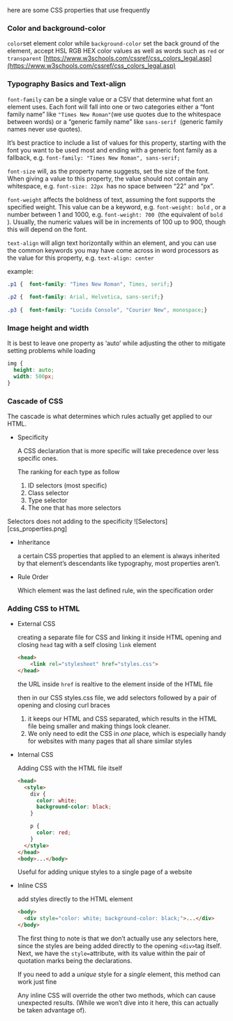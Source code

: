 here are some CSS properties that use frequently

### Color and background-color

`color`set element color while `background-color` set the back ground of the element, accept HSL RGB HEX color values as well as words such as `red` or `transparent` [](https://www.w3schools.com/cssref/css_colors_legal.asp)[https://www.w3schools.com/cssref/css_colors_legal.asp](https://www.w3schools.com/cssref/css_colors_legal.asp)

### Typography Basics and Text-align

`font-family` can be a single value or a CSV that determine what font an element uses. Each font will fall into one or two categories either a “font family name” like `"Times New Roman"`(we use quotes due to the whitespace between words) or a “generic family name” like `sans-serif`  (generic family names never use quotes).

It’s best practice to include a list of values for this property, starting with the font you want to be used most and ending with a generic font family as a fallback, e.g. `font-family: "Times New Roman", sans-serif;`

`font-size` will, as the property name suggests, set the size of the font. When giving a value to this property, the value should not contain any whitespace, e.g. `font-size: 22px`  has no space between “22” and “px”.

`font-weight` affects the boldness of text, assuming the font supports the specified weight. This value can be a keyword, e.g. `font-weight: bold` , or a number between 1 and 1000, e.g. `font-weight: 700`  (the equivalent of `bold` ). Usually, the numeric values will be in increments of 100 up to 900, though this will depend on the font.

`text-align` will align text horizontally within an element, and you can use the common keywords you may have come across in word processors as the value for this property, e.g. `text-align: center`

example:
```css
.p1 {  font-family: "Times New Roman", Times, serif;}  
  
.p2 {  font-family: Arial, Helvetica, sans-serif;}  
  
.p3 {  font-family: "Lucida Console", "Courier New", monospace;}
```

### Image height and width

It is best to leave one property as ‘auto’ while adjusting the other to mitigate setting problems while loading

```css
img {
  height: auto;
  width: 500px;
}
```

### Cascade of CSS

The cascade is what determines which rules actually get applied to our HTML.

-   Specificity
    
    A CSS declaration that is more specific will take precedence over less specific ones.
    
    The ranking for each type as follow
    
    1.  ID selectors (most specific)
    2.  Class selector
    3.  Type selector
    4.  The one that has more selectors

Selectors does not adding to the specificity
![Selectors][css_properties.png]
-   Inheritance
    
    a certain CSS properties that applied to an element is always inherited by that element’s descendants like typography, most properties aren’t.
    
-   Rule Order
    
    Which element was the last defined rule, win the specification order
    

### Adding CSS to HTML

-   External CSS
    
    creating a separate file for CSS and linking it inside HTML opening and closing `head` tag with a self closing `link` element
    
    ```html
    <head>
    	<link rel="stylesheet" href="styles.css">
    </head>
    ```
    
    the URL inside `href` is realtive to the element inside of the HTML file
    
    then in our CSS styles.css file, we add selectors followed by a pair of opening and closing curl braces
    
    1.  it keeps our HTML and CSS separated, which results in the HTML file being smaller and making things look cleaner.
    2.  We only need to edit the CSS in _one_ place, which is especially handy for websites with many pages that all share similar styles
-   Internal CSS
    
    Adding CSS with the HTML file itself
    
    ```html
    <head>
      <style>
        div {
          color: white;
          background-color: black;
        }
    
        p {
          color: red;
        }
      </style>
    </head>
    <body>...</body>
    ```
    
    Useful for adding unique styles to a single page of a website
    
-   Inline CSS
    
    add styles directly to the HTML element
    
    ```html
    <body>
      <div style="color: white; background-color: black;">...</div>
    </body>
    ```
    
    The first thing to note is that we don’t actually use any selectors here, since the styles are being added directly to the opening `<div>`tag itself. Next, we have the `style=`attribute, with its value within the pair of quotation marks being the declarations.
    
    If you need to add a _unique_ style for a _single_ element, this method can work just fine
    
    Any inline CSS will override the other two methods, which can cause unexpected results. (While we won’t dive into it here, this can actually be taken advantage of).
